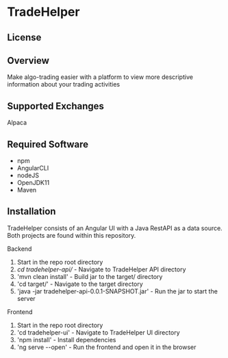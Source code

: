 # TradeHelper

## License

## Overview

Make algo-trading easier with a platform to view more descriptive information about your trading activities

## Supported Exchanges

Alpaca

## Required Software

- npm
- AngularCLI
- nodeJS
- OpenJDK11
- Maven

## Installation

TradeHelper consists of an Angular UI with a Java RestAPI as a data source.  Both projects are found within this repository.

Backend

1. Start in the repo root directory
2. *cd tradehelper-api/* - Navigate to TradeHelper API directory
3. 'mvn clean install' - Build jar to the target/ directory
4. 'cd target/' - Navigate to the target directory
5. 'java -jar tradehelper-api-0.0.1-SNAPSHOT.jar' - Run the jar to start the server

Frontend
1. Start in the repo root directory
2. 'cd tradehelper-ui' - Navigate to TradeHelper UI directory
3. 'npm install' - Install dependencies
4. 'ng serve --open' - Run the frontend and open it in the browser

